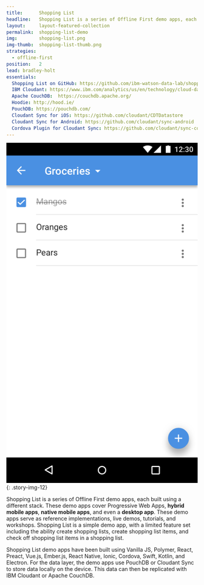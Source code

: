 ```yaml
---
title:      Shopping List
headline:   Shopping List is a series of Offline First demo apps, each built using a different stack.
layout:     layout-featured-collection
permalink:  shopping-list-demo
img:        shopping-list.png
img-thumb:  shopping-list-thumb.png
strategies:
  - offline-first
position:	2
lead: bradley-holt
essentials:
  Shopping List on GitHub: https://github.com/ibm-watson-data-lab/shopping-list
  IBM Cloudant: https://www.ibm.com/analytics/us/en/technology/cloud-data-services/cloudant/
  Apache CouchDB:  https://couchdb.apache.org/
  Hoodie: http://hood.ie/
  PouchDB: https://pouchdb.com/
  Cloudant Sync for iOS: https://github.com/cloudant/CDTDatastore
  Cloudant Sync for Android: https://github.com/cloudant/sync-android
  Cordova Plugin for Cloudant Sync: https://github.com/cloudant/sync-cordova-plugin
---
```


![Screen shot of the Shopping List demo app.](/img/shopping-list.png "The Shopping List demo app"){: .story-img-12}


Shopping List is a series of Offline First demo apps, each built using a different stack. These demo apps cover Progressive Web Apps, **hybrid mobile apps**, **native mobile apps**, and even a **desktop app**. These demo apps serve as reference implementations, live demos, tutorials, and workshops. Shopping List is a simple demo app, with a limited feature set including the ability create shopping lists, create shopping list items, and check off shopping list items in a shopping list.

Shopping List demo apps have been built using Vanilla JS, Polymer, React, Preact, Vue.js, Ember.js, React Native, Ionic, Cordova, Swift, Kotlin, and Electron. For the data layer, the demo apps use PouchDB or Cloudant Sync to store data locally on the device. This data can then be replicated with IBM Cloudant or Apache CouchDB.
